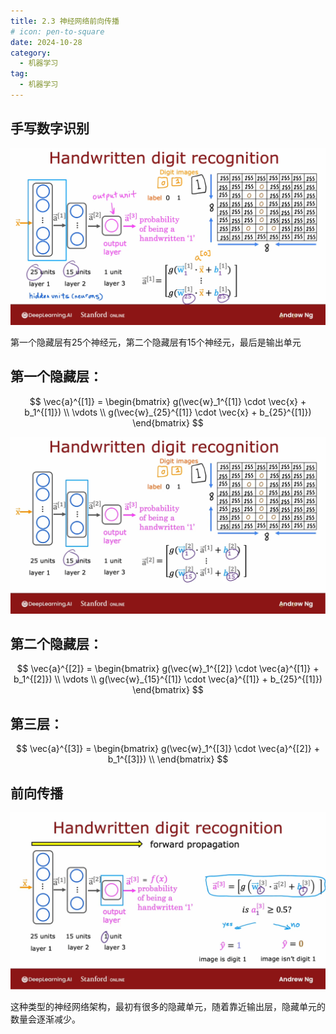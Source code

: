 ```yaml
---
title: 2.3 神经网络前向传播
# icon: pen-to-square
date: 2024-10-28
category:
  - 机器学习
tag:
  - 机器学习
---
```


## 手写数字识别

![image-20241028164938154](./../../../.vuepress/public/assets/images/Machine_learning/lesson_two/week_one/2.3_forward_propagation.assests/image-20241028164938154.png)

第一个隐藏层有25个神经元，第二个隐藏层有15个神经元，最后是输出单元

## 第一个隐藏层：

$$
\vec{a}^{[1]} = 
\begin{bmatrix}
   g(\vec{w}_1^{[1]} \cdot \vec{x} + b_1^{[1]}) \\
   \vdots \\
   g(\vec{w}_{25}^{[1]} \cdot \vec{x} + b_{25}^{[1]})
  \end{bmatrix}
$$

![image-20241028170350945](./../../../.vuepress/public/assets/images/Machine_learning/lesson_two/week_one/2.3_forward_propagation.assests/image-20241028170350945.png)

## 第二个隐藏层：

$$
\vec{a}^{[2]} = 
\begin{bmatrix}
   g(\vec{w}_1^{[2]} \cdot \vec{a}^{[1]} + b_1^{[2]}) \\
   \vdots \\
   g(\vec{w}_{15}^{[1]} \cdot \vec{a}^{[1]} + b_{25}^{[1]})
  \end{bmatrix}
$$

## 第三层：

$$
\vec{a}^{[3]} = 
\begin{bmatrix}
   g(\vec{w}_1^{[3]} \cdot \vec{a}^{[2]} + b_1^{[3]}) \\
\end{bmatrix}
$$

## 前向传播



![image-20241028170922794](./../../../.vuepress/public/assets/images/Machine_learning/lesson_two/week_one/2.3_forward_propagation.assests/image-20241028170922794.png)

 这种类型的神经网络架构，最初有很多的隐藏单元，随着靠近输出层，隐藏单元的数量会逐渐减少。